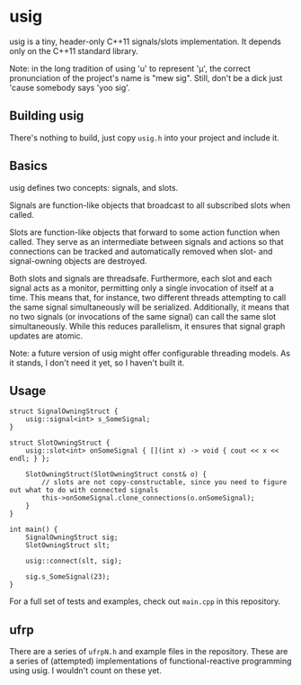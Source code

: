 usig
====

usig is a tiny, header-only C++11 signals/slots implementation. It depends only on the C++11 standard library.

Note: in the long tradition of using 'u' to represent 'µ', the correct pronunciation of the project's name is "mew sig". 
Still, don't be a dick just 'cause somebody says 'yoo sig'.


Building usig
-------------

There's nothing to build, just copy `usig.h` into your project and include it.


Basics
------

usig defines two concepts: signals, and slots.

Signals are function-like objects that broadcast to all subscribed slots when called.

Slots are function-like objects that forward to some action function when called. They serve as an intermediate between
signals and actions so that connections can be tracked and automatically removed when slot- and signal-owning objects
are destroyed.

Both slots and signals are threadsafe. Furthermore, each slot and each signal acts as a monitor, permitting only a
single invocation of itself at a time. This means that, for instance, two different threads attempting to call the same
signal simultaneously will be serialized. Additionally, it means that no two signals (or invocations of the same signal)
can call the same slot simultaneously. While this reduces parallelism, it ensures that signal graph updates are atomic.

Note: a future version of usig might offer configurable threading models. As it stands, I don't need it yet, so I
haven't built it.

Usage
-----

    struct SignalOwningStruct {
        usig::signal<int> s_SomeSignal;
    }
    
    struct SlotOwningStruct {
        usig::slot<int> onSomeSignal { [](int x) -> void { cout << x << endl; } };
        
        SlotOwningStruct(SlotOwningStruct const& o) {
            // slots are not copy-constructable, since you need to figure out what to do with connected signals
            this->onSomeSignal.clone_connections(o.onSomeSignal);
        }
    }
    
    int main() {
        SignalOwningStruct sig;
        SlotOwningStruct slt;
        
        usig::connect(slt, sig);
        
        sig.s_SomeSignal(23);
    }

For a full set of tests and examples, check out `main.cpp` in this repository.


ufrp
----

There are a series of `ufrpN.h` and example files in the repository. These are a series of (attempted) implementations
of functional-reactive programming using usig. I wouldn't count on these yet.